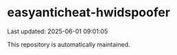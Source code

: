 # easyanticheat-hwidspoofer

Last updated: 2025-06-01 09:01:05

This repository is automatically maintained.
